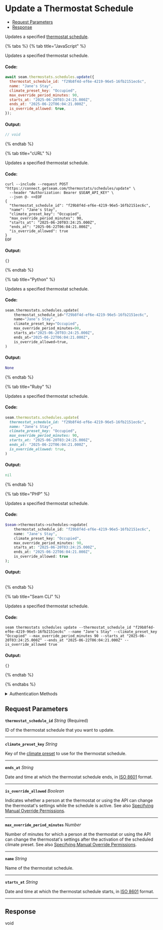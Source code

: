 # Update a Thermostat Schedule

- [Request Parameters](#request-parameters)
- [Response](#response)

Updates a specified [thermostat schedule](../../../capability-guides/thermostats/creating-and-managing-thermostat-schedules.md).


{% tabs %}
{% tab title="JavaScript" %}

Updates a specified thermostat schedule.

#### Code:

```javascript
await seam.thermostats.schedules.update({
  thermostat_schedule_id: "f29b8f4d-ef6e-4219-96e5-16fb2151ec6c",
  name: "Jane's Stay",
  climate_preset_key: "Occupied",
  max_override_period_minutes: 90,
  starts_at: "2025-06-20T03:24:25.000Z",
  ends_at: "2025-06-22T06:04:21.000Z",
  is_override_allowed: true,
});
```

#### Output:

```javascript
// void
```
{% endtab %}

{% tab title="cURL" %}

Updates a specified thermostat schedule.

#### Code:

```curl
curl --include --request POST "https://connect.getseam.com/thermostats/schedules/update" \
  --header "Authorization: Bearer $SEAM_API_KEY" \
  --json @- <<EOF
{
  "thermostat_schedule_id": "f29b8f4d-ef6e-4219-96e5-16fb2151ec6c",
  "name": "Jane's Stay",
  "climate_preset_key": "Occupied",
  "max_override_period_minutes": 90,
  "starts_at": "2025-06-20T03:24:25.000Z",
  "ends_at": "2025-06-22T06:04:21.000Z",
  "is_override_allowed": true
}
EOF
```

#### Output:

```curl
{}
```
{% endtab %}

{% tab title="Python" %}

Updates a specified thermostat schedule.

#### Code:

```python
seam.thermostats.schedules.update(
    thermostat_schedule_id="f29b8f4d-ef6e-4219-96e5-16fb2151ec6c",
    name="Jane's Stay",
    climate_preset_key="Occupied",
    max_override_period_minutes=90,
    starts_at="2025-06-20T03:24:25.000Z",
    ends_at="2025-06-22T06:04:21.000Z",
    is_override_allowed=true,
)
```

#### Output:

```python
None
```
{% endtab %}

{% tab title="Ruby" %}

Updates a specified thermostat schedule.

#### Code:

```ruby
seam.thermostats.schedules.update(
  thermostat_schedule_id: "f29b8f4d-ef6e-4219-96e5-16fb2151ec6c",
  name: "Jane's Stay",
  climate_preset_key: "Occupied",
  max_override_period_minutes: 90,
  starts_at: "2025-06-20T03:24:25.000Z",
  ends_at: "2025-06-22T06:04:21.000Z",
  is_override_allowed: true,
)
```

#### Output:

```ruby
nil
```
{% endtab %}

{% tab title="PHP" %}

Updates a specified thermostat schedule.

#### Code:

```php
$seam->thermostats->schedules->update(
    thermostat_schedule_id: "f29b8f4d-ef6e-4219-96e5-16fb2151ec6c",
    name: "Jane's Stay",
    climate_preset_key: "Occupied",
    max_override_period_minutes: 90,
    starts_at: "2025-06-20T03:24:25.000Z",
    ends_at: "2025-06-22T06:04:21.000Z",
    is_override_allowed: true
);
```

#### Output:

```php

```
{% endtab %}

{% tab title="Seam CLI" %}

Updates a specified thermostat schedule.

#### Code:

```seam_cli
seam thermostats schedules update --thermostat_schedule_id "f29b8f4d-ef6e-4219-96e5-16fb2151ec6c" --name "Jane's Stay" --climate_preset_key "Occupied" --max_override_period_minutes 90 --starts_at "2025-06-20T03:24:25.000Z" --ends_at "2025-06-22T06:04:21.000Z" --is_override_allowed true
```

#### Output:

```seam_cli
{}
```
{% endtab %}

{% endtabs %}


<details>

<summary>Authentication Methods</summary>

- API key
- Client session token
- Personal access token
  <br>Must also include the `seam-workspace` header in the request.

To learn more, see [Authentication](https://docs.seam.co/latest/api/authentication).
</details>

## Request Parameters

**`thermostat_schedule_id`** *String* (Required)

ID of the thermostat schedule that you want to update.

---

**`climate_preset_key`** *String*

Key of the [climate preset](../../../capability-guides/thermostats/creating-and-managing-climate-presets/README.md) to use for the thermostat schedule.

---

**`ends_at`** *String*

Date and time at which the thermostat schedule ends, in [ISO 8601](https://www.iso.org/iso-8601-date-and-time-format.html) format.

---

**`is_override_allowed`** *Boolean*

Indicates whether a person at the thermostat or using the API can change the thermostat's settings while the schedule is active. See also [Specifying Manual Override Permissions](../../../capability-guides/thermostats/creating-and-managing-thermostat-schedules.md#specifying-manual-override-permissions).

---

**`max_override_period_minutes`** *Number*

Number of minutes for which a person at the thermostat or using the API can change the thermostat's settings after the activation of the scheduled climate preset. See also [Specifying Manual Override Permissions](../../../capability-guides/thermostats/creating-and-managing-thermostat-schedules.md#specifying-manual-override-permissions).

---

**`name`** *String*

Name of the thermostat schedule.

---

**`starts_at`** *String*

Date and time at which the thermostat schedule starts, in [ISO 8601](https://www.iso.org/iso-8601-date-and-time-format.html) format.

---


## Response

void


